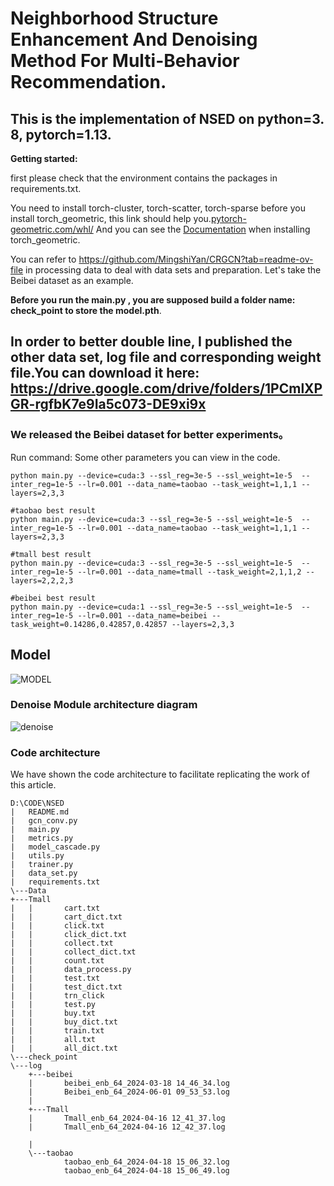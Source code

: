 # Neighborhood Structure Enhancement And Denoising Method For Multi-Behavior Recommendation.

## This is the implementation of NSED on python=3. 8, pytorch=1.13.

**Getting started:**

first please check that the environment contains the packages in requirements.txt.

 You need to install torch-cluster, torch-scatter, torch-sparse before you install torch_geometric, this link should help you.[pytorch-geometric.com/whl/](https://pytorch-geometric.com/whl/) And you can see the [Documentation](https://github.com/rusty1s/pytorch_scatter) when installing torch_geometric.

You can refer to https://github.com/MingshiYan/CRGCN?tab=readme-ov-file in processing data to deal with data sets and preparation. Let's take the Beibei dataset as an example.

**Before you run the main.py , you are supposed build a folder name: check_point to store the model.pth**.

## In order to better double line, I published the other data set, log file and corresponding weight file.You can download it here: https://drive.google.com/drive/folders/1PCmlXPGR-rgfbK7e9Ia5c073-DE9xi9x 
### We released the Beibei dataset for better experiments。
Run command: Some other parameters you can view in the code.
```
python main.py --device=cuda:3 --ssl_reg=3e-5 --ssl_weight=1e-5  --inter_reg=1e-5 --lr=0.001 --data_name=taobao --task_weight=1,1,1 --layers=2,3,3
```



```
#taobao best result
python main.py --device=cuda:3 --ssl_reg=3e-5 --ssl_weight=1e-5  --inter_reg=1e-5 --lr=0.001 --data_name=taobao --task_weight=1,1,1 --layers=2,3,3

#tmall best result
python main.py --device=cuda:3 --ssl_reg=3e-5 --ssl_weight=1e-5  --inter_reg=1e-5 --lr=0.001 --data_name=tmall --task_weight=2,1,1,2 --layers=2,2,2,3

#beibei best result
python main.py --device=cuda:1 --ssl_reg=3e-5 --ssl_weight=1e-5  --inter_reg=1e-5 --lr=0.001 --data_name=beibei --task_weight=0.14286,0.42857,0.42857 --layers=2,3,3
```



## Model 

![MODEL](https://github.com/spider-123456/NSED/assets/73099091/34e7d268-6cec-47a9-b47c-85b51bea530b)


### Denoise Module architecture diagram

![denoise](https://github.com/spider-123456/NSED/assets/73099091/1ea07d17-bca3-4a35-b916-bf2724a0ee07)



### Code architecture

We have shown the code architecture to facilitate replicating the work of this article.

```
D:\CODE\NSED
|   README.md
|   gcn_conv.py
|   main.py
|   metrics.py
|   model_cascade.py
|   utils.py
|   trainer.py
|   data_set.py
|   requirements.txt
\---Data
+---Tmall
|   |       cart.txt
|   |       cart_dict.txt
|   |       click.txt
|   |       click_dict.txt
|   |       collect.txt
|   |       collect_dict.txt
|   |       count.txt
|   |       data_process.py
|   |       test.txt
|   |       test_dict.txt
|   |       trn_click
|   |       test.py
|   |       buy.txt
|   |       buy_dict.txt
|   |       train.txt
|   |       all.txt
|   |       all_dict.txt  
\---check_point  
\---log
    +---beibei
    |       beibei_enb_64_2024-03-18 14_46_34.log
    |       Beibei_enb_64_2024-06-01 09_53_53.log
    |       
    +---Tmall
    |       Tmall_enb_64_2024-04-16 12_41_37.log
    |       Tmall_enb_64_2024-04-16 12_42_37.log

    |       
    \---taobao
            taobao_enb_64_2024-04-18 15_06_32.log
            taobao_enb_64_2024-04-18 15_06_49.log
```

